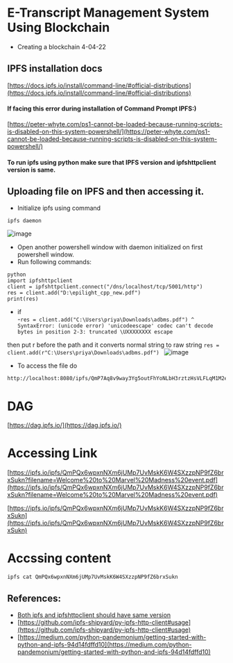 # E-Transcript Management System Using Blockchain


- Creating a blockchain 4-04-22

## IPFS installation docs
[https://docs.ipfs.io/install/command-line/#official-distributions](https://docs.ipfs.io/install/command-line/#official-distributions)

#### If facing this error during installation of Command Prompt IPFS:)
[https://peter-whyte.com/ps1-cannot-be-loaded-because-running-scripts-is-disabled-on-this-system-powershell/](https://peter-whyte.com/ps1-cannot-be-loaded-because-running-scripts-is-disabled-on-this-system-powershell/)

#### To run ipfs using python make sure that IPFS version and ipfshttpclient version is same.

## Uploading file on IPFS and then accessing it.
- Initialize ipfs using command
```
ipfs daemon
```
![image](https://user-images.githubusercontent.com/53931644/167350698-3d371dc6-7843-41dd-b9e0-fbe57a1912b5.png)

- Open another powershell window with daemon initialized on first powershell window.
- Run following commands:
```
python
import ipfshttpclient
client = ipfshttpclient.connect("/dns/localhost/tcp/5001/http")
res = client.add("D:\epilight_cpp_new.pdf")
print(res)
```
- if    
-` res = client.add("C:\Users\priya\Downloads\adbms.pdf")
                                                         ^
SyntaxError: (unicode error) 'unicodeescape' codec can't decode bytes in position 2-3: truncated \UXXXXXXXX escape
`

then put r before the path and it converts normal string to raw string
`res = client.add(r"C:\Users\priya\Downloads\adbms.pdf")
`
![image](https://user-images.githubusercontent.com/53931644/167351221-1eb40173-6ff6-4d95-8d08-a6f25e16abba.png)
- To access the file do
```
http://localhost:8080/ipfs/QmP7Aq8v9way3Yg5outFhYoNLbH3rztzHsVLFLqM1M2eea
```


# DAG 
[https://dag.ipfs.io/](https://dag.ipfs.io/)

# Accessing Link
[https://ipfs.io/ipfs/QmPQx6wpxnNXm6jUMp7UvMskK6W4SXzzpNP9fZ6brxSukn?filename=Welcome%20to%20Marvel%20Madness%20event.pdf](https://ipfs.io/ipfs/QmPQx6wpxnNXm6jUMp7UvMskK6W4SXzzpNP9fZ6brxSukn?filename=Welcome%20to%20Marvel%20Madness%20event.pdf)

[https://ipfs.io/ipfs/QmPQx6wpxnNXm6jUMp7UvMskK6W4SXzzpNP9fZ6brxSukn](https://ipfs.io/ipfs/QmPQx6wpxnNXm6jUMp7UvMskK6W4SXzzpNP9fZ6brxSukn)

# Accssing content
```
ipfs cat QmPQx6wpxnNXm6jUMp7UvMskK6W4SXzzpNP9fZ6brxSukn
```

## References:
- [Both ipfs and ipfshttpclient should have same version](https://github.com/ipfs-shipyard/py-ipfs-http-client/issues/218)
- [https://github.com/ipfs-shipyard/py-ipfs-http-client#usage](https://github.com/ipfs-shipyard/py-ipfs-http-client#usage)  
- [https://medium.com/python-pandemonium/getting-started-with-python-and-ipfs-94d14fdffd10](https://medium.com/python-pandemonium/getting-started-with-python-and-ipfs-94d14fdffd10)
